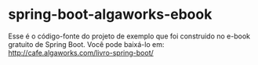 # spring-boot-algaworks-ebook
Esse é o código-fonte do projeto de exemplo que foi construido no e-book gratuito de Spring Boot.  Você pode baixá-lo em: http://cafe.algaworks.com/livro-spring-boot/
